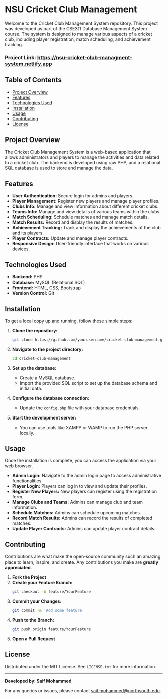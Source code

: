 # NSU Cricket Club Management

Welcome to the Cricket Club Management System repository. This project was developed as part of the CSE311 Database Management System course. The system is designed to manage various aspects of a cricket club, including player registration, match scheduling, and achievement tracking.
### Project Link: https://nsu-cricket-club-managment-system.netlify.app
## Table of Contents

- [Project Overview](#project-overview)
- [Features](#features)
- [Technologies Used](#technologies-used)
- [Installation](#installation)
- [Usage](#usage)
- [Contributing](#contributing)
- [License](#license)

## Project Overview

The Cricket Club Management System is a web-based application that allows administrators and players to manage the activities and data related to a cricket club. The backend is developed using raw PHP, and a relational SQL database is used to store and manage the data.

## Features

- **User Authentication:** Secure login for admins and players.
- **Player Management:** Register new players and manage player profiles.
- **Clubs Info:** Manage and view information about different cricket clubs.
- **Teams Info:** Manage and view details of various teams within the clubs.
- **Match Scheduling:** Schedule matches and manage match details.
- **Match Results:** Record and display the results of matches.
- **Achievement Tracking:** Track and display the achievements of the club and its players.
- **Player Contracts:** Update and manage player contracts.
- **Responsive Design:** User-friendly interface that works on various devices.

## Technologies Used

- **Backend:** PHP
- **Database:** MySQL (Relational SQL)
- **Frontend:** HTML, CSS, Bootstrap
- **Version Control:** Git

## Installation

To get a local copy up and running, follow these simple steps:

1. **Clone the repository:**
   ```bash
   git clone https://github.com/yourusername/cricket-club-management.git
   ```
2. **Navigate to the project directory:**
   ```bash
   cd cricket-club-management
   ```
3. **Set up the database:**
   - Create a MySQL database.
   - Import the provided SQL script to set up the database schema and initial data.

4. **Configure the database connection:**
   - Update the `config.php` file with your database credentials.

5. **Start the development server:**
   - You can use tools like XAMPP or WAMP to run the PHP server locally.

## Usage

Once the installation is complete, you can access the application via your web browser.

- **Admin Login:** Navigate to the admin login page to access administrative functionalities.
- **Player Login:** Players can log in to view and update their profiles.
- **Register New Players:** New players can register using the registration form.
- **Manage Clubs and Teams:** Admins can manage club and team information.
- **Schedule Matches:** Admins can schedule upcoming matches.
- **Record Match Results:** Admins can record the results of completed matches.
- **Update Player Contracts:** Admins can update player contract details.

## Contributing

Contributions are what make the open-source community such an amazing place to learn, inspire, and create. Any contributions you make are **greatly appreciated**.

1. **Fork the Project**
2. **Create your Feature Branch:**
   ```bash
   git checkout -b feature/YourFeature
   ```
3. **Commit your Changes:**
   ```bash
   git commit -m 'Add some feature'
   ```
4. **Push to the Branch:**
   ```bash
   git push origin feature/YourFeature
   ```
5. **Open a Pull Request**

## License

Distributed under the MIT License. See `LICENSE.txt` for more information.

---

**Developed by: Saif Mohammed**

For any queries or issues, please contact [saif.mohammed@northsouth.edu](mailto:saif.mohammed@northsouth.edu).